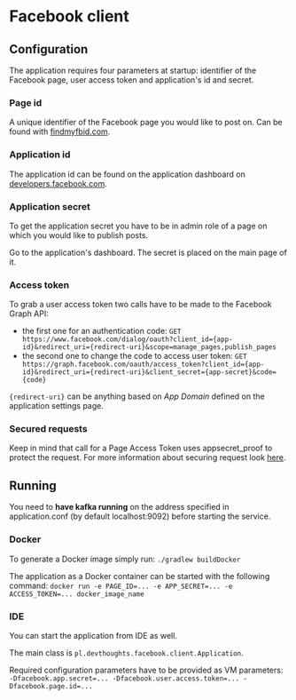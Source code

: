 # Facebook client

## Configuration
The application requires four parameters at startup: identifier of the Facebook page, user access token and application's id and secret.

### Page id
A unique identifier of the Facebook page you would like to post on. Can be found with [findmyfbid.com](http://findmyfbid.com).

### Application id
The application id can be found on the application dashboard on [developers.facebook.com](https://developers.facebook.com/apps).

### Application secret
To get the application secret you have to be in admin role of a page on which you would like to publish posts.

Go to the application's dashboard. The secret is placed on the main page of it.

### Access token
To grab a user access token two calls have to be made to the Facebook Graph API:
* the first one for an authentication code:
`GET https://www.facebook.com/dialog/oauth?client_id={app-id}&redirect_uri={redirect-uri}&scope=manage_pages,publish_pages`
* the second one to change the code to access user token:
`GET https://graph.facebook.com/oauth/access_token?client_id={app-id}&redirect_uri={redirect-uri}&client_secret={app-secret}&code={code}`

`{redirect-uri}` can be anything based on *App Domain* defined on the application settings page.

### Secured requests
Keep in mind that call for a Page Access Token uses appsecret_proof to protect the request. For more information about securing request look [here](https://developers.facebook.com/docs/graph-api/securing-requests).

## Running
You need to **have kafka running** on the address specified in application.conf (by default localhost:9092) before starting the service.

### Docker
To generate a Docker image simply run:
`./gradlew buildDocker`

The application as a Docker container can be started with the following command:
`docker run -e PAGE_ID=... -e APP_SECRET=... -e ACCESS_TOKEN=... docker_image_name`

### IDE
You can start the application from IDE as well.

The main class is `pl.devthoughts.facebook.client.Application`.

Required configuration parameters have to be provided as VM parameters: `-Dfacebook.app.secret=... -Dfacebook.user.access.token=... -Dfacebook.page.id=...`
